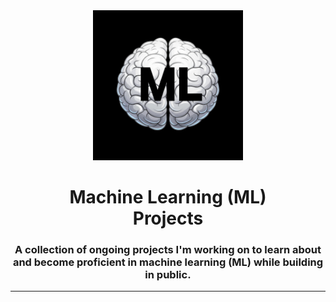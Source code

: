 <div align="center">
    <img 
        alt="metallic brain with 'ML' letters" 
        src="logo.avif"
        width="240px"
    />
</div>
<h1 align="center">
    Machine Learning (ML)<br/>
    Projects
</h1>
<h3 align="center">
A collection of ongoing projects I'm working on to learn about and become proficient in machine learning (ML) while building in public.
<hr>
</h3>
